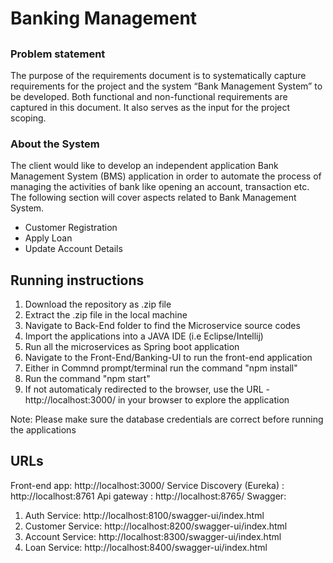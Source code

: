 # Banking Management
##

### Problem statement 

The purpose of the requirements document is to systematically capture requirements for the project and the system “Bank Management System” to be developed. Both functional and non-functional requirements are captured in this document. It also serves as the input for the project scoping. 

### About the System 

The client would like to develop an independent application Bank Management System (BMS) application in order to automate the process of managing the activities of bank like opening an account, transaction etc.  
The following section will cover aspects related to Bank Management System. 
- Customer Registration 
- Apply Loan 
- Update Account Details 

## Running instructions
1. Download the repository as .zip file
2. Extract the .zip file in the local machine
3. Navigate to Back-End folder to find the Microservice source codes
4. Import the applications into a JAVA IDE (i.e Eclipse/Intellij)
5. Run all the microservices as Spring boot application
6. Navigate to the Front-End/Banking-UI to run the front-end application
7. Either in Commnd prompt/terminal run the command "npm install"
8. Run the command "npm start"
9. If not automaticaly redirected to the browser, use the URL - http://localhost:3000/ in your browser to explore the application

Note: Please make sure the database credentials are correct before running the applications

## URLs
Front-end app: http://localhost:3000/
Service Discovery (Eureka) : http://localhost:8761
Api gateway : http://localhost:8765/
Swagger: 
1. Auth Service: http://localhost:8100/swagger-ui/index.html
2. Customer Service: http://localhost:8200/swagger-ui/index.html
3. Account Service: http://localhost:8300/swagger-ui/index.html
4. Loan Service: http://localhost:8400/swagger-ui/index.html

